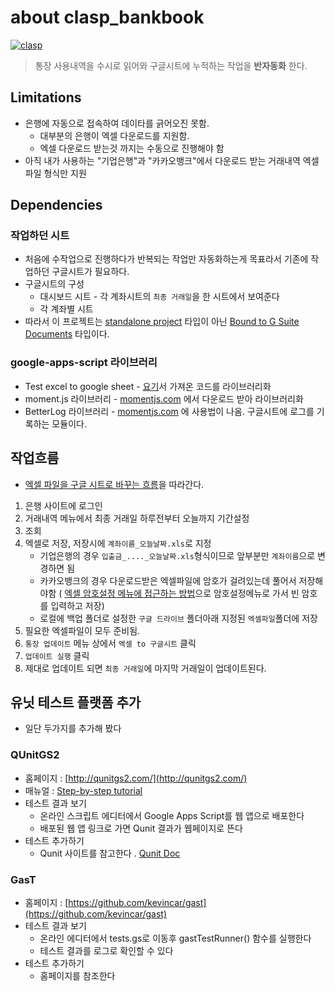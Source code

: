 ﻿# about clasp_bankbook

[![clasp](https://img.shields.io/badge/built%20with-clasp-4285f4.svg)](https://github.com/google/clasp)

> 통장 사용내역을 수시로 읽어와 구글시트에 누적하는 작업을 **반자동화** 한다.

## Limitations

* 은행에 자동으로 접속하여 데이타를 긁어오진 못함.
    * 대부분의 은행이 엑셀 다운로드를 지원함.
    * 엑셀 다운로드 받는것 까지는  수동으로 진행해야 함
* 아직 내가 사용하는 "기업은행"과 "카카오뱅크"에서 다운로드 받는 거래내역 엑셀파일 형식만 지원

## Dependencies

### 작업하던 시트

* 처음에 수작업으로 진행하다가 반복되는 작업만 자동화하는게 목표라서 기존에 작업하던 구글시트가 필요하다.
* 구글시트의 구성
    * 대시보드 시트 - 각 계좌시트의 `최종 거래일`을 한 시트에서 보여준다
    * 각 계좌별 시트 
* 따라서 이 프로젝트는 [standalone project](https://developers.google.com/apps-script/guides/standalone) 타입이 아닌 [Bound to G Suite Documents](https://developers.google.com/apps-script/guides/bound) 타입이다.

### google-apps-script 라이브러리

* Test excel to google sheet - [요기](https://stackoverflow.com/a/49265306/9457247)서 가져온 코드를 라이브러리화
* moment.js 라이브러리 - [momentjs.com](https://momentjs.com/) 에서 다운로드 받아 라이브러리화
* BetterLog 라이브러리 - [momentjs.com](https://github.com/peterherrmann/BetterLog) 에 사용법이 나옴. 구글시트에 로그를 기록하는 모듈이다. 

## 작업흐름

* [엑셀 파일을 구글 시트로 바꾸는 흐름](https://honggaruy.github.io/wiki/excel2gsheet/#2-전개)을 따라간다.

1. 은행 사이트에 로그인
1. 거래내역 메뉴에서 최종 거래일 하루전부터 오늘까지 기간설정
1. 조회
1. 엑셀로 저장, 저장시에 `계좌이름_오늘날짜.xls`로 지정
    * 기업은행의 경우 `입출금_...._오늘날짜.xls`형식이므로 앞부분만 `계좌이름`으로 변경하면 됨
    * 카카오뱅크의 경우 다운로드받은 엑셀파일에 암호가 걸려있는데 풀어서 저장해야함 ( [엑셀 암호설정 메뉴에 접근하는 방법](https://support.microsoft.com/ko-kr/office/excel-파일-보호-7359d4ae-7213-4ac2-b058-f75e9311b599)으로 암호설정메뉴로 가서 빈 암호를 입력하고 저장)
    * 로컬에 백업 폴더로 설정한 `구글 드라이브` 폴더아래 지정된 `엑셀파일`폴더에 저장 
1. 필요한 엑셀파일이 모두 준비됨.
1. `통장 업데이트` 메뉴 상에서 `엑셀 to 구글시트` 클릭 
1. `업데이트 실행` 클릭
1. 제대로 업데이트 되면 `최종 거래일`에 마지막 거래일이 업데이트된다.

## 유닛 테스트 플랫폼 추가

* 일단 두가지를 추가해 봤다

### QUnitGS2

* 홈페이지 : [http://qunitgs2.com/](http://qunitgs2.com/)
* 매뉴얼 : [Step-by-step tutorial](http://qunitgs2.com/examples/step-by-step-tutorial)
* 테스트 결과 보기 
    * 온라인 스크립트 에디터에서 Google Apps Script를 웹 앱으로 배포한다
    * 배포된 웹 앱 링크로 가면 Qunit 결과가 웹페이지로 뜬다
* 테스트 추가하기
    * Qunit 사이트를 참고한다 . [Qunit Doc](https://api.qunitjs.com/)

### GasT

* 홈페이지 : [https://github.com/kevincar/gast](https://github.com/kevincar/gast)
* 테스트 결과 보기
    * 온라인 에디터에서 tests.gs로 이동후 gastTestRunner() 함수를 실행한다
    * 테스트 결과를 로그로 확인할 수 있다
* 테스트 추가하기
    * 홈페이지를 참조한다

